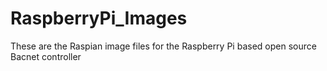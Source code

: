 # RaspberryPi_Images
These are the Raspian image files for the Raspberry Pi based open source Bacnet controller
